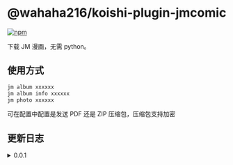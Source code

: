 # @wahaha216/koishi-plugin-jmcomic

[![npm](https://img.shields.io/npm/v/@wahaha216/koishi-plugin-jmcomic?style=flat-square)](https://www.npmjs.com/package/@wahaha216/koishi-plugin-jmcomic)

下载 JM 漫画，无需 python。

## 使用方式

```tex
jm album xxxxxx
jm album info xxxxxx
jm photo xxxxxx
```

可在配置中配置是发送 PDF 还是 ZIP 压缩包，压缩包支持加密

## 更新日志

<details>
<summary>0.0.1</summary>
初版
</details>

